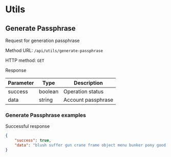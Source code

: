 # Utils

## Generate Passphrase

Request for generation passphrase

Method URL: `/api/utils/generate-passphrase`

HTTP method: `GET`

Response

| Parameter | Type    | Description        |
|-----------|---------|--------------------|
| success   | boolean | Operation status   |
| data      | string  | Account passphrase |

### Generate Passphrase examples

Successful response

```json
{
    "success": true,
    "data": "blush suffer gun crane frame object menu bunker pony good dumb cigar"
}
```
